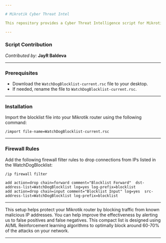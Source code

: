 ```yaml
---

# Mikrotik Cyber Threat Intel

This repository provides a Cyber Threat Intelligence script for Mikrotik routers in RSC format.

---
```


### Script Contribution

*Contributed by:* **JayR Baldeva**

---

### Prerequisites

- Download the `WatchDogBlocklist-current.rsc` file to your desktop.
- If needed, rename the file to `WatchDogBlocklist-current.rsc`.

---

### Installation

Import the blocklist file into your Mikrotik router using the following command:

```shell
/import file-name=WatchDogBlocklist-current.rsc
```

---

### Firewall Rules

Add the following firewall filter rules to drop connections from IPs listed in the WatchDogBlocklist:

```plaintext
/ip firewall filter

add action=drop chain=forward comment="Blocklist Forward"  dst-address-list=WatchDogBlocklist log=yes log-prefix=blocklist
add action=drop chain=input comment="Blocklist Input" log=yes  src-address-list=WatchDogBlocklist log-prefix=blocklist
```

---

This setup helps protect your Mikrotik router by blocking traffic from known malicious IP addresses. You can help improve the effectiveness by alerting us to false positives and false negatives. This compact list is designed using AI/ML Reinforcement learning algorithms to optimally block around 60-70% of the attacks on your network. 

---




